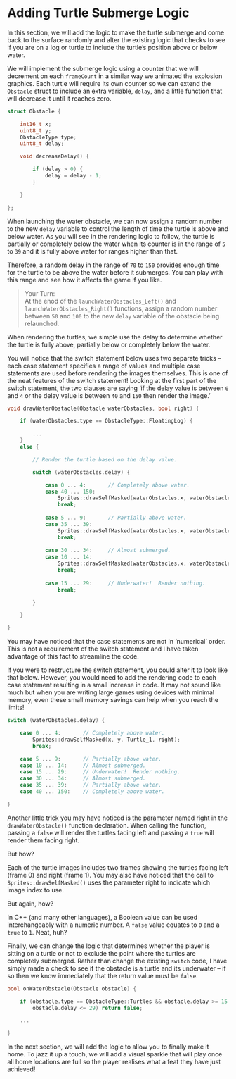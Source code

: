 # Adding Turtle Submerge Logic

In this section, we will add the logic to make the turtle submerge and come back to the surface randomly and alter the existing logic that checks to see if you are on a log or turtle to include the turtle’s position above or below water.

We will implement the submerge logic using a counter that we will decrement on each `frameCount` in a similar way we animated the explosion graphics.  Each turtle will require its own counter so we can extend the `Obstacle` struct to include an extra variable, `delay`, and a little function that will decrease it until it reaches zero.

```cpp
struct Obstacle {

    int16_t x;
    uint8_t y;
    ObstacleType type;           
    uint8_t delay;

    void decreaseDelay() {

        if (delay > 0) {
            delay = delay - 1;
        }

    }

};
```

When launching the water obstacle, we can now assign a random number to the new `delay` variable to control the length of time the turtle is above and below water.  As you will see in the rendering logic to follow, the turtle is partially or completely below the water when its counter is in the range of `5` to `39` and it is fully above water for ranges higher than that.

Therefore, a random delay in the range of `70` to `150` provides enough time for the turtle to be above the water before it submerges.  You can play with this range and see how it affects the game if you like.


> Your Turn: <br/>
> At the enod of the `launchWaterObstacles_Left()` and `launchWaterObstacles_Right()` functions, assign a random number between `50` and `100` to the new `delay` variable of the obstacle being relaunched.

When rendering the turtles, we simple use the delay to determine whether the turtle is fully above, partially below or completely below the water.  

You will notice that the switch statement below uses two separate tricks – each case statement specifies a range of values and multiple case statements are used before rendering the images themselves.  This is one of the neat features of the switch statement!  Looking at the first part of the switch statement, the two clauses are saying ‘if the delay value is between `0` and `4` or the delay value is between `40` and `150` then render the image.’

```cpp
void drawWaterObstacle(Obstacle waterObstacles, bool right) {

    if (waterObstacles.type == ObstacleType::FloatingLog) {

        ... 
    }
    else {

        // Render the turtle based on the delay value.

        switch (waterObstacles.delay) {

            case 0 ... 4:       // Completely above water.
            case 40 ... 150:
                Sprites::drawSelfMasked(waterObstacles.x, waterObstacles.y, Turtle_1, right);
                break;
            
            case 5 ... 9:       // Partially above water.
            case 35 ... 39:
                Sprites::drawSelfMasked(waterObstacles.x, waterObstacles.y, Turtle_2, right);
                break;
            
            case 30 ... 34:     // Almost submerged.
            case 10 ... 14:
                Sprites::drawSelfMasked(waterObstacles.x, waterObstacles.y, Turtle_3, right);
                break;
            
            case 15 ... 29:     // Underwater!  Render nothing.
                break;

        }

    }

}
```

You may have noticed that the case statements are not in ‘numerical’ order.  This is not a requirement of the switch statement and I have taken advantage of this fact to streamline the code.  

If you were to restructure the switch statement, you could alter it to look like that below.  However, you would need to add the rendering code to each case statement resulting in a small increase in code.  It may not sound like much but when you are writing large games using devices with minimal memory, even these small memory savings can help when you reach the limits!

```cpp
switch (waterObstacles.delay) {

    case 0 ... 4:       // Completely above water.
        Sprites::drawSelfMasked(x, y, Turtle_1, right);
        break;

    case 5 ... 9:       // Partially above water.
    case 10 ... 14:     // Almost submerged. 
    case 15 ... 29:     // Underwater!  Render nothing.
    case 30 ... 34:     // Almost submerged.
    case 35 ... 39:     // Partially above water.
    case 40 ... 150:    // Completely above water.

}
```

Another little trick you may have noticed is the parameter named right in the `drawWaterObstacle()` function declaration.  When calling the function, passing a `false` will render the turtles facing left and passing a `true` will render them facing right.

But how?

Each of the turtle images includes two frames showing the turtles facing left (frame 0) and right (frame 1).  You may also have noticed that the call to `Sprites::drawSelfMasked()` uses the parameter right to indicate which image index to use.

But again, how?

In C++ (and many other languages), a Boolean value can be used interchangeably with a numeric number.  A `false` value equates to `0` and a `true` to `1`.  Neat, huh?

Finally, we can change the logic that determines whether the player is sitting on a turtle or not to exclude the point where the turtles are completely submerged.  Rather than change the existing `switch` code, I have simply made a check to see if the obstacle is a turtle and its underwater – if so then we know immediately that the return value must be `false`.  

```cpp
bool onWaterObstacle(Obstacle obstacle) {

    if (obstacle.type == ObstacleType::Turtles && obstacle.delay >= 15 && 
        obstacle.delay <= 29) return false;

    ...

}
```

In the next section, we will add the logic to allow you to finally make it home.  To jazz it up a touch, we will add a visual sparkle that will play once all home locations are full so the player realises what a feat they have just achieved!
